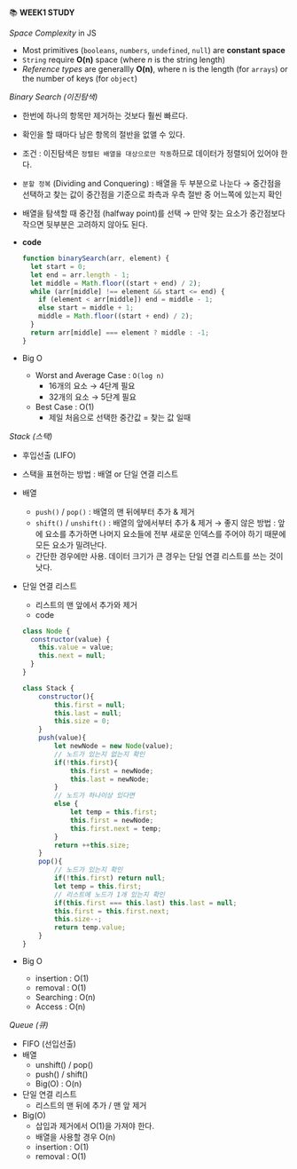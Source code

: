 📚 **WEEK1 STUDY**

*Space Complexity* in JS

- Most primitives (`booleans`, `numbers`, `undefined`, `null`) are **constant space**
- `String` require **O(n)** space (where *n* is the string length)
- *Reference types* are generallly **O(n)**, where n is the length (for `arrays`) or the number of keys (for `object`)

*Binary Search (이진탐색)*

- 한번에 하나의 항목만 제거하는 것보다 훨씬 빠르다.
- 확인을 할 때마다 남은 항목의 절반을 없앨 수 있다.
- 조건 : 이진탐색은 `정렬된 배열을 대상으로만 작동`하므로 데이터가 정렬되어 있어야 한다.
- `분할 정복` (Dividing and Conquering) : 배열을 두 부분으로 나눈다 → 중간점을 선택하고 찾는 값이 중간점을 기준으로 좌측과 우측 절반 중 어느쪽에 있는지 확인
- 배열을 탐색할 때 중간점 (halfway point)를 선택 → 만약 찾는 요소가 중간점보다 작으면 뒷부분은 고려하지 않아도 된다.
- **code**
    
    ```jsx
    function binarySearch(arr, element) {
      let start = 0;
      let end = arr.length - 1;
      let middle = Math.floor((start + end) / 2);
      while (arr[middle] !== element && start <= end) {
        if (element < arr[middle]) end = middle - 1;
        else start = middle + 1;
        middle = Math.floor((start + end) / 2);
      }
      return arr[middle] === element ? middle : -1;
    }
    ```
    
- Big O
    - Worst and Average Case : `O(log n)`
        - 16개의 요소 → 4단계 필요
        - 32개의 요소 → 5단계 필요
    - Best Case : O(1)
        - 제일 처음으로 선택한 중간값 = 찾는 값 일때

*Stack (스택)*

- 후입선출 (LIFO)
- 스택을 표현하는 방법 : 배열 or 단일 연결 리스트
- 배열
    - `push()` / `pop()` : 배열의 맨 뒤에부터 추가 & 제거
    - `shift()` / `unshift()` : 배열의 앞에서부터 추가 & 제거 → 좋지 않은 방법 : 앞에 요소를 추가하면 나머지 요소들에 전부 새로운 인덱스를 주어야 하기 때문에 모든 요소가 밀려난다.
    - 간단한 경우에만 사용. 데이터 크기가 큰 경우는 단일 연결 리스트를 쓰는 것이 낫다.
- 단일 연결 리스트
    - 리스트의 맨 앞에서 추가와 제거
    - code
    
    ```jsx
    class Node {
      constructor(value) {
        this.value = value;
        this.next = null;
      }
    }
    
    class Stack {
        constructor(){
            this.first = null;
            this.last = null;
            this.size = 0;
        }
        push(value){
            let newNode = new Node(value);
            // 노드가 있는지 없는지 확인
            if(!this.first){
                this.first = newNode;
                this.last = newNode;
            }
            // 노드가 하나이상 있다면
            else {
                let temp = this.first;
                this.first = newNode;
                this.first.next = temp;
            }
            return ++this.size;
        }
        pop(){
            // 노드가 있는지 확인
            if(!this.first) return null;
            let temp = this.first;
            // 리스트에 노드가 1개 있는지 확인
            if(this.first === this.last) this.last = null;
            this.first = this.first.next;
            this.size--;
            return temp.value;
        }
    }
    ```
    
- Big O
    - insertion : O(1)
    - removal : O(1)
    - Searching : O(n)
    - Access : O(n)

*Queue (큐)*

- FIFO (선입선출)
- 배열
    - unshift() / pop()
    - push() / shift()
    - Big(O) : O(n)
- 단일 연결 리스트
    - 리스트의 맨 뒤에 추가 / 맨 앞 제거
- Big(O)
    - 삽입과 제거에서 O(1)을 가져야 한다.
    - 배열을 사용할 경우 O(n)
    - insertion : O(1)
    - removal : O(1)